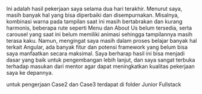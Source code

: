 
Ini adalah hasil pekerjaan saya selama dua hari terakhir. Menurut saya, masih banyak hal yang bisa diperbaiki dan disempurnakan. Misalnya, kombinasi warna pada tampilan saat ini masih bertabrakan dan kurang harmonis, beberapa rute seperti Menu dan About Us belum tersedia, serta carousel yang saat ini belum memiliki animasi sehingga tampilannya masih terasa kaku. Namun, mengingat saya masih dalam proses belajar banyak hal terkait Angular, ada banyak fitur dan potensi framework yang belum bisa saya manfaatkan secara maksimal. Saya berharap hasil ini bisa menjadi dasar yang baik untuk pengembangan lebih lanjut, dan saya sangat terbuka terhadap masukan dari mentor agar dapat meningkatkan kualitas pekerjaan saya ke depannya.

untuk pengerjaan Case2 dan Case3 terdapat di folder Junior Fullstack
